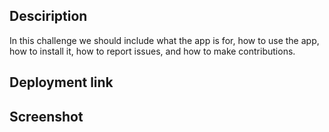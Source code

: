 ## Desciription
In this challenge we should include what the app is for, how to use the app, how to install it, how to report issues, and how to make contributions.

## Deployment link

## Screenshot
